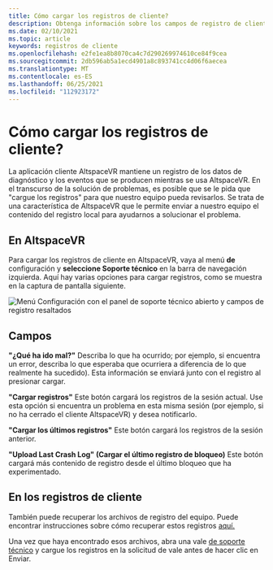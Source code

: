 ```yaml
---
title: Cómo cargar los registros de cliente?
description: Obtenga información sobre los campos de registro de cliente disponibles y cómo cargar registros de cliente cuando se encuentra con cualquier problema con AltspaceVR.
ms.date: 02/10/2021
ms.topic: article
keywords: registros de cliente
ms.openlocfilehash: e2fe1ea8b8070ca4c7d290269974610ce84f9cea
ms.sourcegitcommit: 2db596ab5a1ecd4901a8c893741cc4d06f6aecea
ms.translationtype: MT
ms.contentlocale: es-ES
ms.lasthandoff: 06/25/2021
ms.locfileid: "112923172"
---
```

# <a name="how-do-i-upload-my-client-logs"></a>Cómo cargar los registros de cliente?

La aplicación cliente AltspaceVR mantiene un registro de los datos de diagnóstico y los eventos que se producen mientras se usa AltspaceVR. En el transcurso de la solución de problemas, es posible que se le pida que "cargue los registros" para que nuestro equipo pueda revisarlos. Se trata de una característica de AltspaceVR que le permite enviar a nuestro equipo el contenido del registro local para ayudarnos a solucionar el problema.

## <a name="in-altspacevr"></a>En AltspaceVR

Para cargar los registros de cliente en AltspaceVR, vaya al menú **de** configuración y **seleccione Soporte técnico** en la barra de navegación izquierda. Aquí hay varias opciones para cargar registros, como se muestra en la captura de pantalla siguiente.

![Menú Configuración con el panel de soporte técnico abierto y campos de registro resaltados](images/help-altvr-uploadlogs.png)

## <a name="fields"></a>Campos

**"¿Qué ha ido mal?"**
Describa lo que ha ocurrido; por ejemplo, si encuentra un error, describa lo que esperaba que ocurriera a diferencia de lo que realmente ha sucedido). Esta información se enviará junto con el registro al presionar cargar.

**"Cargar registros"** Este botón cargará los registros de la sesión actual. Use esta opción si encuentra un problema en esta misma sesión (por ejemplo, si no ha cerrado el cliente AltspaceVR) y desea notificarlo.

**"Cargar los últimos registros"** Este botón cargará los registros de la sesión anterior.

**"Upload Last Crash Log" (Cargar el último registro de bloqueo)** Este botón cargará más contenido de registro desde el último bloqueo que ha experimentado.

## <a name="in-client-logs"></a>En los registros de cliente

También puede recuperar los archivos de registro del equipo. Puede encontrar instrucciones sobre cómo recuperar estos registros [aquí.](https://docs.microsoft.com/windows/mixed-reality/altspace-vr/faqs/app-version#in-client-logs)

Una vez que haya encontrado esos archivos, abra una vale [de soporte técnico](https://help.altvr.com/hc/en-us/requests/new) y cargue los registros en la solicitud de vale antes de hacer clic en Enviar.
